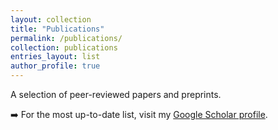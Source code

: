 ```yaml
---
layout: collection
title: "Publications"
permalink: /publications/
collection: publications
entries_layout: list
author_profile: true
---
```


A selection of peer-reviewed papers and preprints.

➡️ For the most up-to-date list, visit my [Google Scholar profile]([https://scholar.google.com/citations?user=YOUR_ID_HERE](https://scholar.google.com/citations?user=JuK6_9gAAAAJ&hl=en)).
